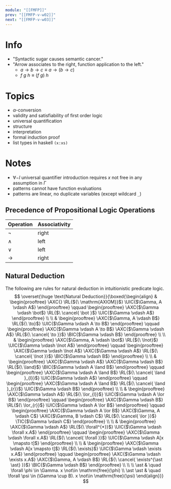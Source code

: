 ```yaml
---
module: "[[FMFP]]"
prev: "[[FMFP-v-w02]]"
next: "[[FMFP-v-w03]]"
---
```



# Info
- "Syntactic sugar causes semantic cancer."
- "Arrow associates to the right, function application to the left."
	- $a \to b \to c \equiv a \to (b \to c)$
	- $f\ g\ h \equiv (f\  g)\  h$


# Topics
- $\alpha$-conversion
- validity and satisfiability of first order logic
- universal quantification
- structure
- interpretation
- formal induction proof
- list types in haskell `(x:xs)`


# Notes
- $\forall-I$ universal quantifier introduction requires $x$ not free in any assumption in $\Gamma$
- patterns cannot have function evaluations
- patterns are linear, no duplicate variables (except wildcard `_`)


## Precedence of Propositional Logic Operations

| Operation | Associativity |
| --------- | ------------- |
| $\lnot$   | right         |
| $\land$   | left          |
| $\lor$    | left          |
| $\to$     | right         |


## Natural Deduction
The following are rules for natural deduction in intuitionistic predicate logic.
$$
\overset{\huge \text{Natural Deduction}}{\boxed{\begin{align}
&
\begin{prooftree}
\AXC{}
\RL{${\ \mathrm{AXIOM}}$}
\UIC{$\Gamma, A \vdash A$}
\end{prooftree}
\qquad \begin{prooftree}
\AXC{$\Gamma \vdash \bot$}
\RL{$\ \cancel{ \bot }$}
\UIC{$\Gamma \vdash A$}
\end{prooftree}
\\ \\
&
\begin{prooftree}
\AXC{$\Gamma, A \vdash B$}
\RL{${\ \to}$}
\UIC{$\Gamma \vdash A \to B$}
\end{prooftree}
\qquad \begin{prooftree}
\AXC{$\Gamma \vdash A \to B$}
\AXC{$\Gamma \vdash A$}
\RL{${\ \cancel{ \to }}$}
\BIC{$\Gamma \vdash B$}
\end{prooftree}
\\ \\
&
\begin{prooftree}
\AXC{$\Gamma, A \vdash \bot$}
\RL{${\ \lnot}$}
\UIC{$\Gamma \vdash \lnot A$}
\end{prooftree}
\qquad \begin{prooftree}
\AXC{$\Gamma \vdash \lnot A$}
\AXC{$\Gamma \vdash A$}
\RL{${\ \cancel{ \lnot }}$}
\BIC{$\Gamma \vdash B$}
\end{prooftree}
\\ \\
&
\begin{prooftree}
\AXC{$\Gamma \vdash A$}
\AXC{$\Gamma \vdash B$}
\RL{${\ \land}$}
\BIC{$\Gamma \vdash A \land B$}
\end{prooftree}
\qquad \begin{prooftree}
\AXC{$\Gamma \vdash A \land B$}
\RL{${\ \cancel{ \land }_{l}}$}
\UIC{$\Gamma \vdash A$}
\end{prooftree}
\qquad \begin{prooftree}
\AXC{$\Gamma \vdash A \land B$}
\RL{${\ \cancel{ \land }_{r}}$}
\UIC{$\Gamma \vdash B$}
\end{prooftree}
\\ \\
&
\begin{prooftree}
\AXC{$\Gamma \vdash A$}
\RL{${\ \lor_{l}}$}
\UIC{$\Gamma \vdash A \lor B$}
\end{prooftree}
\qquad \begin{prooftree}
\AXC{$\Gamma \vdash B$}
\RL{${\ \lor_{r}}$}
\UIC{$\Gamma \vdash A \lor B$}
\end{prooftree}
\qquad \begin{prooftree}
\AXC{$\Gamma \vdash A \lor B$}
\AXC{$\Gamma, A \vdash C$}
\AXC{$\Gamma, B \vdash C$}
\RL{${\ \cancel{ \lor }}$}
\TIC{$\Gamma \vdash C$}
\end{prooftree}
\\ \\ 
&
\begin{prooftree}
\AXC{$\Gamma \vdash A$}
\RL{${\ \forall^{*}}$}
\UIC{$\Gamma \vdash \forall x.A$}
\end{prooftree}
\qquad \begin{prooftree}
\AXC{$\Gamma \vdash \forall x.A$}
\RL{${\ \cancel{ \forall }}$}
\UIC{$\Gamma \vdash A[x \mapsto t]$}
\end{prooftree}
\\ \\ 
&
\begin{prooftree}
\AXC{$\Gamma \vdash A[x \mapsto t]$}
\RL{${\ \exists}$}
\UIC{$\Gamma \vdash \exists x.A$}
\end{prooftree}
\qquad \begin{prooftree}
\AXC{$\Gamma \vdash \exists x.A$}
\AXC{$\Gamma, A \vdash B$}
\RL{${\ \cancel{ \exists^{\ast \ast} }}$}
\BIC{$\Gamma \vdash B$}
\end{prooftree}
\\ \\ \\
\ast & \quad \forall \phi \in \Gamma. x \not\in \mathrm{free}(\phi) \\
\ast \ast & \quad \forall \psi \in (\Gamma \cup B). x \not\in \mathrm{free}(\psi)
\end{align}}}
$$
